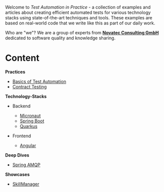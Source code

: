Welcome to _Test Automation in Practice_ - a collection of examples and articles about creating efficient automated tests for various technology stacks using state-of-the-art techniques and tools. These examples are based on real-world code that we write like this as part of our daily work.

Who are "we"? We are a group of experts from [**Novatec Consulting GmbH**](https://www.novatec-gmbh.de) dedicated to software quality and knowledge sharing.

# Content

**Practices**
- [Basics of Test Automation](https://github.com/test-automation-in-practice/test-automation-basics/blob/master/README.adoc)
- [Contract Testing](https://github.com/test-automation-in-practice/cnt-contract-testing)

**Technology-Stacks**
- Backend
  - [Micronaut](https://github.com/test-automation-in-practice/cnt-micronaut)
  - [Spring Boot](https://github.com/test-automation-in-practice/cnt-spring-boot)
  - [Quarkus](https://github.com/test-automation-in-practice/cnt-quarkus)

- Frontend
  - [Angular](https://github.com/test-automation-in-practice/cnt-angular)

**Deep Dives**
- [Spring AMQP](https://github.com/test-automation-in-practice/dd-spring-amqp)

**Showcases**
- [SkillManager](https://github.com/test-automation-in-practice/showcase-skill-manager)
